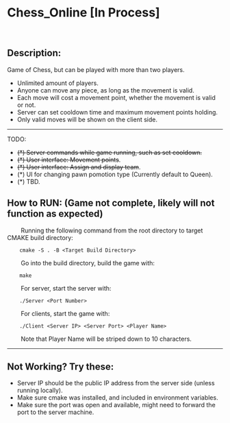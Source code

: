 # Chess_Online [In Process]
<br/>

## Description:
Game of Chess, but can be played with more than two players.
* Unlimited amount of players.
* Anyone can move any piece, as long as the movement is valid.
* Each move will cost a movement point, whether the movement is valid or not.
* Server can set cooldown time and maximum movement points holding.
* Only valid moves will be shown on the client side.

***
 TODO:
* ~~(*) Server commands while game running, such as set cooldown.~~
* ~~(*) User interface: Movement points~~.
* ~~(*) User interface: Assign and display team~~.
* (*) UI for changing pawn pomotion type (Currently default to Queen).
* (*) TBD.

## How to RUN:  (Game not complete, likely will not function as expected)
&emsp;&emsp; Running the following command from the root directory to target CMAKE build directory:
```
    cmake -S . -B <Target Build Directory>
```
&emsp;&emsp; Go into the build directory, build the game with:
```
    make
```
&emsp;&emsp; For server, start the server with:
```
    ./Server <Port Number>
```
&emsp;&emsp; For clients, start the game with:
```
    ./Client <Server IP> <Server Port> <Player Name>
```
&emsp;&emsp; Note that Player Name will be striped down to 10 characters.

***
## Not Working? Try these:
* Server IP should be the public IP address from the server side (unless running locally).<br/>
* Make sure cmake was installed, and included in environment variables. <br/>
* Make sure the port was open and available, might need to forward the port to the server machine.<br/>


